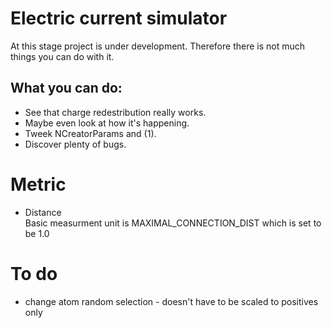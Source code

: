 # Electric current simulator
At this stage project is under development. Therefore there is not much things you can do with it.

## What you can do:
- See that charge redestribution really works.
- Maybe even look at how it's happening.
- Tweek NCreatorParams and (1).
- Discover plenty of bugs.

# Metric
- Distance  
    Basic measurment unit is MAXIMAL_CONNECTION_DIST which is set to be 1.0

# To do
- change atom random selection - doesn't have to be scaled to positives only

